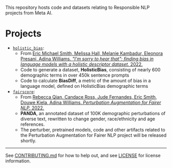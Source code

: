 This repository hosts code and datasets relating to Responsible NLP projects from Meta AI.

# Projects

- [`holistic_bias`](https://github.com/facebookresearch/ResponsibleNLP/tree/main/holistic_bias):
  - From [Eric Michael Smith, Melissa Hall, Melanie Kambadur, Eleonora Presani, Adina Williams. *"I'm sorry to hear that": finding bias in language models with a holistic descriptor dataset.* 2022.](https://arxiv.org/pdf/2205.09209.pdf)
  - Code to generate a dataset, **HolisticBias**, consisting of nearly 600 demographic terms in over 450k sentence prompts
  - Code to calculate **BiasDiff**, a metric of the amount of bias in a language model, defined on HolisticBias demographic terms
- [`fairscore`](https://github.com/facebookresearch/ResponsibleNLP/tree/main/fairscore):
  - From [Rebecca Qian, Candace Ross, Jude Fernandes, Eric Smith, Douwe Kiela, Adina Williams. *Perturbation Augmentation for Fairer NLP.* 2022.](https://dynabench.org/fairer_nlp.pdf)
  - **PANDA**, an annotated dataset of 100K demographic perturbations of diverse text, rewritten to change gender, race/ethnicity and age references.
  - The perturber, pretrained models, code and other artifacts related to the Perturbation Augmentation for Fairer NLP project will be released shortly.

-----

See [CONTRIBUTING.md](https://github.com/facebookresearch/ResponsibleNLP/blob/main/CONTRIBUTING.md) for how to help out, and see [LICENSE](https://github.com/facebookresearch/ResponsibleNLP/blob/main/LICENSE) for license information.
